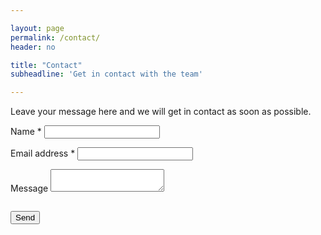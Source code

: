```yaml
---

layout: page
permalink: /contact/
header: no

title: "Contact"
subheadline: 'Get in contact with the team'

---
```


Leave your message here and we will get in contact as soon as possible.

<form
  name="ContactFrom"
  method="POST"
  id="contact-form"
  class="contact-form"
  data-netlify="true"
  action="/contact/thanks/"
>
  <input type="hidden" name="subject" value="Muscle atlas contact" />
  <p class="form-row">
    <label id="contact-form-name-label" for="contact-form-name" class="form-label">Name &ast;</label>
    <input type="text" name="name" id="contact-form-name" aria-labelledby="contact-form-name-label" class="form-input"/>
  </p>
  <p class="form-row">
    <label id="contact-form-email-label" for="contact-form-email" class="form-label">Email address &ast;</label>
    <input type="email" name="email" id="contact-form-email" aria-labelledby="contact-form-email-label" class="form-input" required/>
  </p>
  <p class="form-row">
    <label id="contact-form-message-label" for="contact-form-message" class="form-label">Message</label>
    <textarea name="message" id="contact-form-message" aria-labelledby="contact-form-message-label" class="form-textarea" rows="2" required></textarea>
  </p>
  <p class="form-row"><div data-netlify-recaptcha="true" class="form-row"></div></p>
  <p class="hidden" style="visibility: hidden; height: 0;">
    <label id="contact-form-bot-label">Don't fill this out if you're human: <input name="" aria-labelledby="contact-form-bot-label" /></label>
  </p>
  <p class="form-row form-submit">
    <button type="submit" class="button">Send</button>
  </p>
</form>
